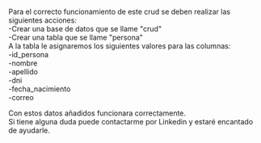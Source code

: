 Para el correcto funcionamiento de este crud se deben realizar las siguientes acciones:  
-Crear una base de datos que se llame "crud"    
-Crear una tabla que se llame "persona"  
A la tabla le asignaremos los siguientes valores para las columnas:  
-id_persona  
-nombre  
-apellido  
-dni  
-fecha_nacimiento  
-correo  

Con estos datos añadidos funcionara correctamente.  
Si tiene alguna duda puede contactarme por Linkedin y estaré encantado de ayudarle.  
